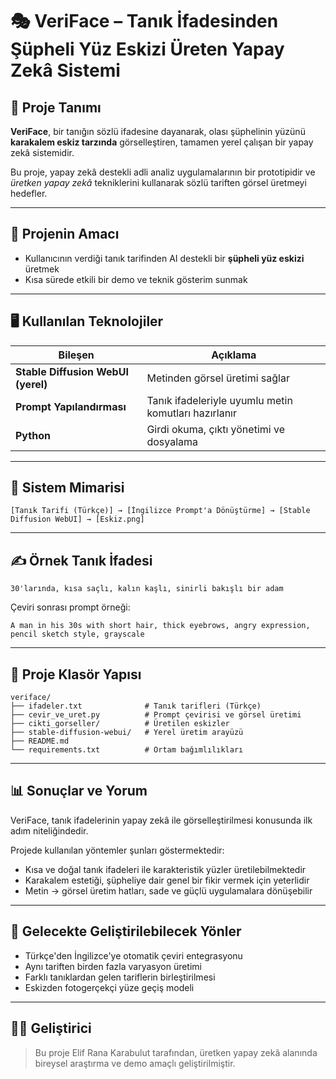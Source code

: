 # 🎭 VeriFace – Tanık İfadesinden Şüpheli Yüz Eskizi Üreten Yapay Zekâ Sistemi

## 📌 Proje Tanımı
**VeriFace**, bir tanığın sözlü ifadesine dayanarak, olası şüphelinin yüzünü **karakalem eskiz tarzında** görselleştiren, tamamen yerel çalışan bir yapay zekâ sistemidir.

Bu proje, yapay zekâ destekli adli analiz uygulamalarının bir prototipidir ve *üretken yapay zekâ* tekniklerini kullanarak sözlü tariften görsel üretmeyi hedefler.

---

## 🎯 Projenin Amacı
- Kullanıcının verdiği tanık tarifinden AI destekli bir **şüpheli yüz eskizi** üretmek  
- Kısa sürede etkili bir demo ve teknik gösterim sunmak

---

## 🖥️ Kullanılan Teknolojiler
| Bileşen | Açıklama |
|--------|----------|
| **Stable Diffusion WebUI (yerel)** | Metinden görsel üretimi sağlar |
| **Prompt Yapılandırması** | Tanık ifadeleriyle uyumlu metin komutları hazırlanır |
| **Python** | Girdi okuma, çıktı yönetimi ve dosyalama |

---

## 🔧 Sistem Mimarisi
```
[Tanık Tarifi (Türkçe)] → [İngilizce Prompt'a Dönüştürme] → [Stable Diffusion WebUI] → [Eskiz.png]
```

---

## ✍️ Örnek Tanık İfadesi
```text
30'larında, kısa saçlı, kalın kaşlı, sinirli bakışlı bir adam
```

Çeviri sonrası prompt örneği:
```text
A man in his 30s with short hair, thick eyebrows, angry expression, pencil sketch style, grayscale
```

---

## 📂 Proje Klasör Yapısı
```
veriface/
├── ifadeler.txt              # Tanık tarifleri (Türkçe)
├── cevir_ve_uret.py          # Prompt çevirisi ve görsel üretimi
├── cikti_gorseller/          # Üretilen eskizler
├── stable-diffusion-webui/   # Yerel üretim arayüzü
├── README.md
└── requirements.txt          # Ortam bağımlılıkları
```

---


## 📊 Sonuçlar ve Yorum
VeriFace, tanık ifadelerinin yapay zekâ ile görselleştirilmesi konusunda ilk adım niteliğindedir.

Projede kullanılan yöntemler şunları göstermektedir:
- Kısa ve doğal tanık ifadeleri ile karakteristik yüzler üretilebilmektedir  
- Karakalem estetiği, şüpheliye dair genel bir fikir vermek için yeterlidir  
- Metin → görsel üretim hatları, sade ve güçlü uygulamalara dönüşebilir

---

## 🔮 Gelecekte Geliştirilebilecek Yönler
- Türkçe'den İngilizce'ye otomatik çeviri entegrasyonu  
- Aynı tariften birden fazla varyasyon üretimi  
- Farklı tanıklardan gelen tariflerin birleştirilmesi  
- Eskizden fotogerçekçi yüze geçiş modeli

---

## 🧑‍💻 Geliştirici
> Bu proje Elif Rana Karabulut tarafından, üretken yapay zekâ alanında bireysel araştırma ve demo amaçlı geliştirilmiştir.

